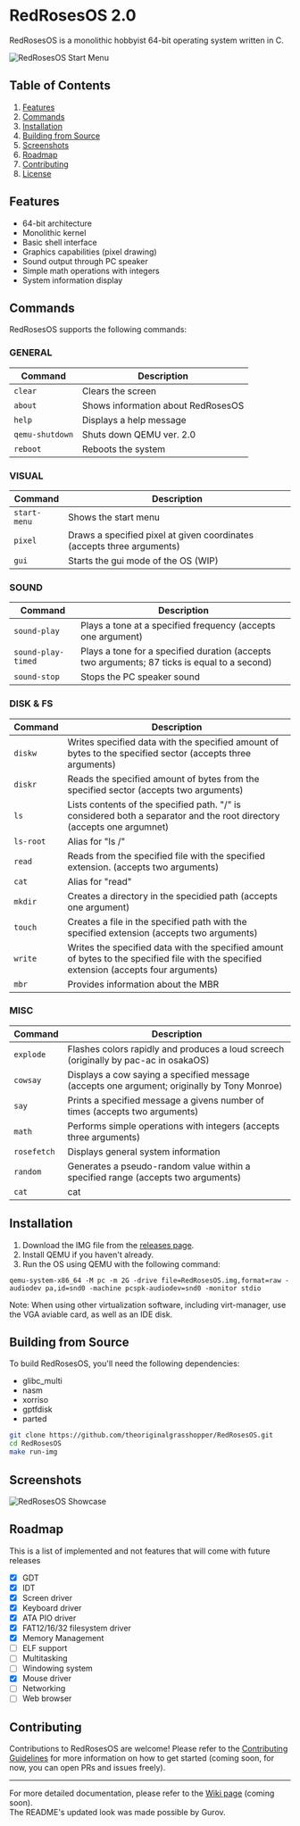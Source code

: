 # RedRosesOS 2.0

RedRosesOS is a monolithic hobbyist 64-bit operating system written in C.

![RedRosesOS Start Menu](https://github.com/theoriginalgrasshopper/RedRosesOS/blob/main/start_menu.png?raw=true)

## Table of Contents

1. [Features](#features)
2. [Commands](#commands)
3. [Installation](#installation)
4. [Building from Source](#building-from-source)
5. [Screenshots](#screenshots)
6. [Roadmap](#roadmap)
7. [Contributing](#contributing)
8. [License](#license)

## Features

- 64-bit architecture
- Monolithic kernel
- Basic shell interface
- Graphics capabilities (pixel drawing)
- Sound output through PC speaker
- Simple math operations with integers
- System information display

## Commands

RedRosesOS supports the following commands:

### GENERAL

| Command | Description |
|---------|-------------|
| `clear` | Clears the screen |
| `about` | Shows information about RedRosesOS |
| `help` | Displays a help message |
| `qemu-shutdown` | Shuts down QEMU ver. 2.0 |
| `reboot` | Reboots the system |

### VISUAL

| Command | Description |
|---------|-------------|
| `start-menu` | Shows the start menu |
| `pixel` | Draws a specified pixel at given coordinates (accepts three arguments) |
| `gui` | Starts the gui mode of the OS (WIP) |


### SOUND

| Command | Description |
|---------|-------------|
| `sound-play` | Plays a tone at a specified frequency (accepts one argument) |
| `sound-play-timed` | Plays a tone for a specified duration (accepts two arguments; 87 ticks is equal to a second) |
| `sound-stop` | Stops the PC speaker sound |

### DISK & FS

| Command | Description |
|---------|-------------| 
| `diskw` | Writes specified data with the specified amount of bytes to the specified sector (accepts three arguments) |
| `diskr` | Reads the specified amount of bytes from the specified sector (accepts two arguments) |
| `ls` | Lists contents of the specified path. "/" is considered both a separator and the root directory (accepts one argumnet) |
| `ls-root` | Alias for "ls /" |
| `read` | Reads from the specified file with the specified extension. (accepts two arguments) |
| `cat` | Alias for "read" |
| `mkdir` | Creates a directory in the specidied path (accepts one argument) |
| `touch` | Creates a file in the specified path with the specified extension (accepts two arguments) | 
| `write` | Writes the specified data with the specified amount of bytes to the specified file with the specified extension (accepts four arguments) |
| `mbr` | Provides information about the MBR

### MISC

| Command | Description |
|---------|-------------|
| `explode` | Flashes colors rapidly and produces a loud screech (originally by pac-ac in osakaOS) |
| `cowsay` | Displays a cow saying a specified message (accepts one argument; originally by Tony Monroe) |
| `say` | Prints a specified message a givens number of times (accepts two arguments) |
| `math` | Performs simple operations with integers (accepts three arguments) |
| `rosefetch` | Displays general system information |
| `random` | Generates a pseudo-random value within a specified range (accepts two arguments) |
| `cat` | cat |

## Installation

1. Download the IMG file from the [releases page](https://github.com/theoriginalgrasshopper/RedRosesOS/releases).
2. Install QEMU if you haven't already.
3. Run the OS using QEMU with the following command:

```
qemu-system-x86_64 -M pc -m 2G -drive file=RedRosesOS.img,format=raw -audiodev pa,id=snd0 -machine pcspk-audiodev=snd0 -monitor stdio
```

Note: When using other virtualization software, including virt-manager, use the VGA aviable card, as well as an IDE disk.

## Building from Source

To build RedRosesOS, you'll need the following dependencies:

- glibc_multi
- nasm
- xorriso
- gptfdisk
- parted

```bash
git clone https://github.com/theoriginalgrasshopper/RedRosesOS.git
cd RedRosesOS
make run-img
```

## Screenshots

![RedRosesOS Showcase](https://github.com/theoriginalgrasshopper/RedRosesOS/blob/main/showcaseh.png?raw=true)

## Roadmap

This is a list of implemented and not features that will come with future releases

- [x] GDT 
- [x] IDT 
- [x] Screen driver
- [x] Keyboard driver
- [X] ATA PIO driver
- [X] FAT12/16/32 filesystem driver
- [X] Memory Management
- [ ] ELF support
- [ ] Multitasking
- [ ] Windowing system
- [X] Mouse driver
- [ ] Networking 
- [ ] Web browser

## Contributing

Contributions to RedRosesOS are welcome! Please refer to the [Contributing Guidelines](CONTRIBUTING.md) for more information on how to get started (coming soon, for now, you can open PRs and issues freely).

---------

For more detailed documentation, please refer to the [Wiki page](https://github.com/theoriginalgrasshopper/RedRosesOS/wiki) (coming soon).
<br>
The README's updated look was made possible by Gurov.

